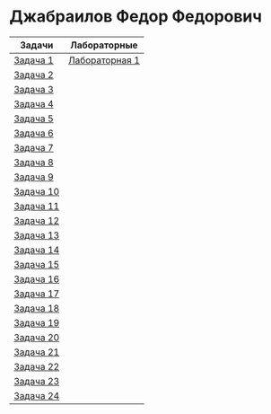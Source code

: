 # Джабраилов Федор Федорович
Задачи   | Лабораторные |
| -------- | ----------- |
| <a href="https://github.com/fedyad99/pr/blob/master/tasks/1.cpp">Задача 1</a>  | <a href="https://github.com/fedyad99/pr/blob/master/lab1/lab1.md">Лабораторная 1</a> |
| <a href="https://github.com/fedyad99/pr/blob/master/tasks/2.cpp">Задача 2</a>  |  |
| <a href="https://github.com/fedyad99/pr/blob/master/tasks/3.cpp">Задача 3</a>  |  |
| <a href="https://github.com/fedyad99/pr/blob/master/tasks/4.cpp">Задача 4</a>  |  |
| <a href="https://github.com/fedyad99/pr/blob/master/tasks/5.cpp">Задача 5</a>  | |
| <a href="https://github.com/fedyad99/pr/blob/master/tasks/6.cpp">Задача 6</a>  |  |
| <a href="https://github.com/fedyad99/pr/blob/master/tasks/7.cpp">Задача 7</a>  |  |
| <a href="https://github.com/fedyad99/pr/blob/master/tasks/8.cpp">Задача 8</a>  |   |
| <a href="https://github.com/fedyad99/pr/blob/master/tasks/9.cpp">Задача 9</a>  |  |
| <a href="https://github.com/fedyad99/pr/blob/master/tasks/10.cpp">Задача 10</a>  |  |
| <a href="https://github.com/fedyad99/pr/blob/master/tasks/11.cpp">Задача 11</a>  |   |
| <a href="https://github.com/fedyad99/pr/blob/master/tasks/12.cpp">Задача 12</a>  |  |
| <a href="https://github.com/fedyad99/pr/blob/master/tasks/13.cpp">Задача 13</a>  |   |
| <a href="https://github.com/fedyad99/pr/blob/master/tasks/14.cpp">Задача 14</a>  |  |
| <a href="https://github.com/fedyad99/pr/blob/master/tasks/15.cpp">Задача 15</a>  |   |
| <a href="https://github.com/fedyad99/pr/blob/master/tasks/16.cpp">Задача 16</a>  |   |
| <a href="https://github.com/fedyad99/pr/blob/master/tasks/17.cpp">Задача 17</a>  |   |
| <a href="https://github.com/fedyad99/pr/blob/master/tasks/18.cpp">Задача 18</a>  |   |
| <a href="https://github.com/fedyad99/pr/blob/master/tasks/19.cpp">Задача 19</a>  |   |
| <a href="https://github.com/fedyad99/pr/blob/master/tasks/20.cpp">Задача 20</a>  |   |
| <a href="https://github.com/fedyad99/pr/blob/master/tasks/21.cpp">Задача 21</a>  |   |
| <a href="https://github.com/fedyad99/pr/blob/master/tasks/22.cpp">Задача 22</a>  |   |
| <a href="https://github.com/fedyad99/pr/blob/master/tasks/23.cpp">Задача 23</a>  | |
| <a href="https://github.com/fedyad99/pr/blob/master/tasks/24.cpp">Задача 24</a>  |  |
